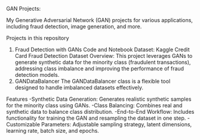 GAN Projects: 

My Generative Adversarial Network (GAN) projects for various applications, including fraud detection, image generation, and more.

Projects in this repository
1. Fraud Detection with GANs
Code and Notebook
Dataset: Kaggle Credit Card Fraud Detection Dataset
Overview:
This project leverages GANs to generate synthetic data for the minority class (fraudulent transactions), addressing class imbalance and improving the performance of fraud detection models.
2. GANDataBalancer
The GANDataBalancer class is a flexible tool designed to handle imbalanced datasets effectively.

Features
-Synthetic Data Generation: Generates realistic synthetic samples for the minority class using GANs.
-Class Balancing: Combines real and synthetic data to balance class distribution.
-End-to-End Workflow: Includes functionality for training the GAN and resampling the dataset in one step.
-Customizable Parameters: Adjustable sampling strategy, latent dimensions, learning rate, batch size, and epochs.
